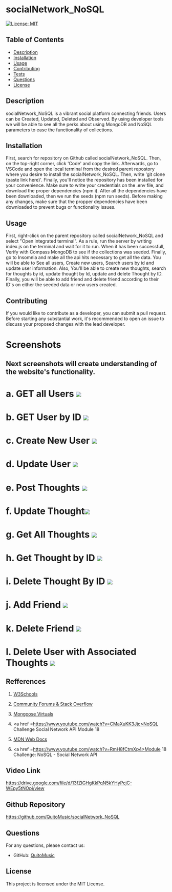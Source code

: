# socialNetwork_NoSQL


[![License: MIT](https://img.shields.io/badge/License-MIT-brightgreen.svg)](https://opensource.org/licenses/MIT)


## Table of Contents
- [Description](#description)
- [Installation](#installation)
- [Usage](#usage)
- [Contributing](#contributing)
- [Tests](#tests)
- [Questions](#questions)
- [License](#license)


## Description

socialNetwork_NoSQL is a vibrant social platform connecting friends. Users can be Created, Updated, Deleted and Observed. By using developer tools we will be able to see all the perks about using MongoDB and NoSQL parameters to ease the functionality of collections.



## Installation

First, search for repository on Github called socialNetwork_NoSQL. Then, on the top-right corner, click 'Code' and copy the link. Afterwards, go to VSCode and open the local terminal from the desired parent repostory where you desire to install the socialNetwork_NoSQL. Then, write 'git clone (paste link here)'. Finally, you'll notice the repository has been installed for your convenience. Make sure to write your credentials on the .env file, and download the proper dependencies (npm i). After all the dependencies have been downloaded, then we run the seeds (npm run seeds). Before making any changes, make sure that the propper dependencies have been downloaded to prevent bugs or functionality issues.


## Usage

First, right-click on the parent repository called socialNetwork_NoSQL and select "Open integrated terminal". As a rule, run the server by writing index.js on the terminal and wait for it to run. When it has been successfull, Verify with Compass MongoDB to see if the collections was seeded. Finally, go to Insomnia and make all the api hits necessary to get all the data. You will be able to See all users, Create new users, Search users by id and update user information. Also, You'll be able to create new thoughts, search for thoughts by id, update thought by Id, update and delete Thought by ID. Finally, you will be able to add friend and delete friend according to their ID's on either the seeded data or new users created.



## Contributing

If you would like to contribute as a developer, you can submit a pull request. Before starting any substantial work, it's recommended to open an issue to discuss your proposed changes with the lead developer.

# Screenshots

## Next screenshots will create understanding of the website's functionality.
# a. GET all Users ![](<utils/images/All Users.png>)
# b. GET User by ID ![](utils/images/UserByID.png)
# c. Create New User ![](utils/images/CreateNewUser.png)
# d. Update User ![](utils/images/UpdateThought.png)
# e. Post Thoughts ![](utils/images/PostThoughts.png)
# f. Update Thought![](utils/images/UpdateThought.png)
# g. Get All Thoughts ![](utils/images/GetAllTHoughts.png)
# h. Get Thought by ID ![](utils/images/GetThoughtbyID.png)
# i. Delete Thought By ID ![](utils/images/DeleteThoughtByID.png)
# j. Add Friend ![](utils/images/AddFriend.png)
# k. Delete Friend ![](utils/images/DeleteFriend.png)
# l. Delete User with Associated Thoughts ![](utils/images/DeleteUserWAssociatedComms.png)
 
 
## Refferences


1. <a href = https://www.w3schools.com/>W3Schools</a>


2. <a href = https://stackoverflow.com/>Community Forums & Stack Overflow</a>


3. <a href =https://mongoosejs.com/docs/tutorials/virtuals.html>Mongoose Virtuals</a>


4. <a href =https://www.youtube.com/watch?v=CMaXuKK3Jjc>NoSQL Challenge Social Network API Module 18</a>


5. <a href =https://developer.mozilla.org/en-US/docs/Glossary/MVC>MDN Web Docs</a>


6. <a href =https://www.youtube.com/watch?v=RmH8fCtmXp4>Module 18 Challenge: NoSQL - Social Network API</a>






## Video Link
https://drive.google.com/file/d/13fZIGHgKkPqN5kYHyPcjC-WEpy5tNOpi/view


## Github Repository
https://github.com/QuitoMusic/socialNetwork_NoSQL

## Questions


For any questions, please contact us:


- GitHub: [QuitoMusic](https://github.com/QuitoMusic)

## License


This project is licensed under the MIT License.